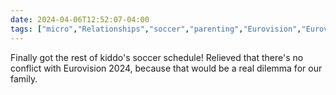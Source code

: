 ```yaml
---
date: 2024-04-06T12:52:07-04:00
tags: ["micro","Relationships","soccer","parenting","Eurovision","Eurovision 2024"]
---
```

Finally got the rest of kiddo's soccer schedule! Relieved that there's no conflict with Eurovision 2024, because that would be a real dilemma for our family.